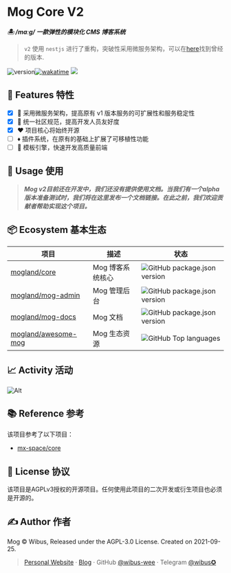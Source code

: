 # Mog Core V2

***🏝 /mɑːɡ/ 一款弹性的模块化 CMS 博客系统***

> `v2` 使用 `nestjs` 进行了重构，突破性采用微服务架构，可以在[here](https://github.com/mogland/core/branches)找到曾经的版本.

<img src="https://img.shields.io/github/package-json/v/mogland/core?style=flat-square" referrerpolicy="no-referrer" alt="version"><a href="https://wakatime.com/badge/user/5c293fcd-9bec-4609-946b-c06b5fbf192c/project/a948796d-4bc0-4fd1-8f47-03f1dc168c95"><img src="https://wakatime.com/badge/user/5c293fcd-9bec-4609-946b-c06b5fbf192c/project/a948796d-4bc0-4fd1-8f47-03f1dc168c95.svg?style=flat-square" alt="wakatime"></a>
<a href="https://github.com/mogland/core/actions/workflows/build.yml"><img src="https://github.com/mogland/core/actions/workflows/build.yml/badge.svg?style=flat-square"></a>

## 🎉 Features 特性 

- [X] 🍪 采用微服务架构，提高原有 v1 版本服务的可扩展性和服务稳定性
- [X] 👬 统一社区规范，提高开发人员友好度
- [X] ❤️ 项目核心将始终开源
- [ ] ♦️ 插件系统，在原有的基础上扩展了可移植性功能
- [ ] :thought_balloon: 模板引擎，快速开发高质量前端

## 🚀 Usage 使用 

> ***Mog v2目前还在开发中，我们还没有提供使用文档。当我们有一个alpha版本准备测试时，我们将在这里发布一个文档链接。在此之前，我们欢迎贡献者帮助实现这个项目。***

## 📦 Ecosystem 基本生态

| 项目 | 描述 | 状态 |
| --- | --- | --- |
| [mogland/core](https://github.com/mogland/core) | Mog 博客系统核心 |  ![GitHub package.json version](https://img.shields.io/github/package-json/v/mogland/core?style=flat-square) |
| [mogland/mog-admin](https://github.com/mogland/mog-admin) | Mog 管理后台 | ![GitHub package.json version](https://img.shields.io/github/package-json/v/mogland/mog-admin?style=flat-square) |
| [mogland/mog-docs](https://github.com/mogland/mog-docs) | Mog 文档 | ![GitHub package.json version](https://img.shields.io/github/package-json/v/mogland/mog-docs?style=flat-square) |
| [mogland/awesome-mog](https://github.com/mogland/awesome-mog) | Mog 生态资源 | ![GitHub Top languages](https://img.shields.io/github/languages/top/mogland/awesome-mog?style=flat-square) |

## 📈 Activity 活动 

![Alt](https://repobeats.axiom.co/api/embed/78247003f5d123971c1f1830175bec934e80a48c.svg "Repobeats analytics image")


## 📚 Reference 参考 
 
该项目参考了以下项目：

- [mx-space/core](https://github.com/mx-space/core)

## 📄 License 协议 

该项目是AGPLv3授权的开源项目。任何使用此项目的二次开发或衍生项目也必须是开源的。

## ✍️ Author 作者 

Mog © Wibus, Released under the AGPL-3.0 License. Created on 2021-09-25.

> [Personal Website](http://iucky.cn/) · [Blog](https://blog.iucky.cn/) · GitHub [@wibus-wee](https://github.com/wibus-wee/) · Telegram [@wibus✪](https://t.me/wibus_wee)
